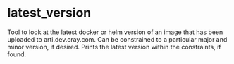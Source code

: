 # latest_version

Tool to look at the latest docker or helm version of an image that has been uploaded to
arti.dev.cray.com. Can be constrained to a particular major and minor version, if desired.
Prints the latest version within the constraints, if found.